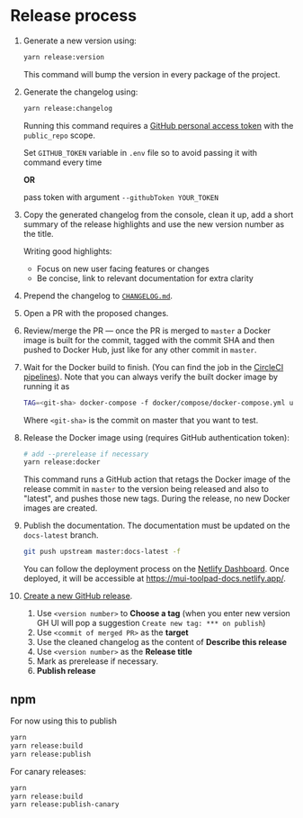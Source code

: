 # Release process

1. Generate a new version using:

   ```sh
   yarn release:version
   ```

   This command will bump the version in every package of the project.

1. Generate the changelog using:

   ```sh
   yarn release:changelog
   ```

   Running this command requires a [GitHub personal access token](https://docs.github.com/en/authentication/keeping-your-account-and-data-secure/creating-a-personal-access-token) with the `public_repo` scope.

   Set `GITHUB_TOKEN` variable in `.env` file so to avoid passing it with command every time

   **OR**

   pass token with argument `--githubToken YOUR_TOKEN`

1. Copy the generated changelog from the console, clean it up, add a short summary of the release highlights and use the new version number as the title.

   Writing good highlights:

   - Focus on new user facing features or changes
   - Be concise, link to relevant documentation for extra clarity

1. Prepend the changelog to [`CHANGELOG.md`](./CHANGELOG.md).

1. Open a PR with the proposed changes.

1. Review/merge the PR — once the PR is merged to `master` a Docker image is built for the commit, tagged with the commit SHA and then pushed to Docker Hub, just like for any other commit in `master`.

1. Wait for the Docker build to finish. (You can find the job in the [CircleCI pipelines](https://app.circleci.com/pipelines/github/mui/mui-toolpad?branch=master)). Note that you can always verify the built docker image by running it as

   ```sh
   TAG=<git-sha> docker-compose -f docker/compose/docker-compose.yml up
   ```

   Where `<git-sha>` is the commit on master that you want to test.

1. Release the Docker image using (requires GitHub authentication token):

   ```sh
   # add --prerelease if necessary
   yarn release:docker
   ```

   This command runs a GitHub action that retags the Docker image of the release commit in `master` to the version being released and also to "latest", and pushes those new tags. During the release, no new Docker images are created.

1. Publish the documentation. The documentation must be updated on the `docs-latest` branch.

   ```sh
   git push upstream master:docs-latest -f
   ```

   You can follow the deployment process on the [Netlify Dashboard](https://app.netlify.com/sites/mui-toolpad-docs/deploys?filter=docs-latest). Once deployed, it will be accessible at https://mui-toolpad-docs.netlify.app/.

1. [Create a new GitHub release](https://github.com/mui/mui-toolpad/releases/new).
   1. Use `<version number>` to **Choose a tag** (when you enter new version GH UI will pop a suggestion `Create new tag: *** on publish`)
   1. Use `<commit of merged PR>` as the **target**
   1. Use the cleaned changelog as the content of **Describe this release**
   1. Use `<version number>` as the **Release title**
   1. Mark as prerelease if necessary.
   1. **Publish release**

## npm

For now using this to publish

```sh
yarn
yarn release:build
yarn release:publish
```

For canary releases:

```sh
yarn
yarn release:build
yarn release:publish-canary
```

<!-- TODO: work out full flow -->
